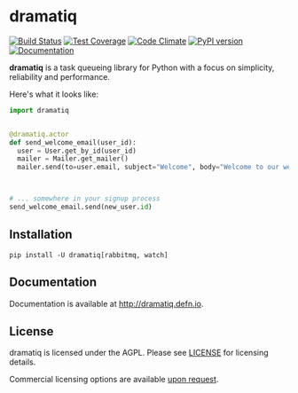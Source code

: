 # dramatiq

[![Build Status](https://travis-ci.org/Bogdanp/dramatiq.svg?branch=master)](https://travis-ci.org/Bogdanp/dramatiq)
[![Test Coverage](https://codeclimate.com/github/Bogdanp/dramatiq/badges/coverage.svg)](https://codeclimate.com/github/Bogdanp/dramatiq/coverage)
[![Code Climate](https://codeclimate.com/github/Bogdanp/dramatiq/badges/gpa.svg)](https://codeclimate.com/github/Bogdanp/dramatiq)
[![PyPI version](https://badge.fury.io/py/dramatiq.svg)](https://badge.fury.io/py/dramatiq)
[![Documentation](https://img.shields.io/badge/doc-latest-brightgreen.svg)](http://dramatiq.defn.io)

**dramatiq** is a task queueing library for Python with a focus on
simplicity, reliability and performance.

Here's what it looks like:

``` python
import dramatiq


@dramatiq.actor
def send_welcome_email(user_id):
  user = User.get_by_id(user_id)
  mailer = Mailer.get_mailer()
  mailer.send(to=user.email, subject="Welcome", body="Welcome to our website!")



# ... somewhere in your signup process
send_welcome_email.send(new_user.id)
```

## Installation

    pip install -U dramatiq[rabbitmq, watch]

## Documentation

Documentation is available at http://dramatiq.defn.io.

## License

dramatiq is licensed under the AGPL.  Please see [LICENSE][license]
for licensing details.

Commercial licensing options are available [upon request][mailto].


[license]: https://github.com/Bogdanp/dramatiq/blob/master/LICENSE
[mailto]: mailto:bogdan@defn.io
